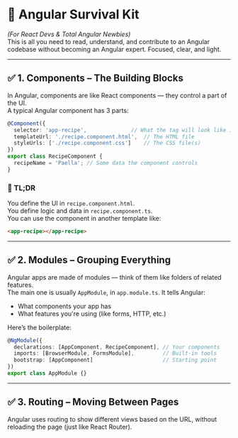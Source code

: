 # 🧳 Angular Survival Kit  

*(For React Devs & Total Angular Newbies)*  
This is all you need to read, understand, and contribute to an Angular codebase without becoming an Angular expert. Focused, clear, and light.

---


## ✅ 1. Components – The Building Blocks

In Angular, components are like React components — they control a part of the UI.  
A typical Angular component has 3 parts:

```ts
@Component({
  selector: 'app-recipe',              // What the tag will look like in HTML: <app-recipe>
  templateUrl: './recipe.component.html',  // The HTML file
  styleUrls: ['./recipe.component.css']    // The CSS file(s)
})
export class RecipeComponent {
  recipeName = 'Paella'; // Some data the component controls
}
```

### 🧠 TL;DR  
You define the UI in `recipe.component.html`.  
You define logic and data in `recipe.component.ts`.  
You can use the component in another template like:

```html
<app-recipe></app-recipe>
```

---


## ✅ 2. Modules – Grouping Everything

Angular apps are made of modules — think of them like folders of related features.  
The main one is usually `AppModule`, in `app.module.ts`. It tells Angular:

- What components your app has  
- What features you're using (like forms, HTTP, etc.)

Here’s the boilerplate:

```ts
@NgModule({
  declarations: [AppComponent, RecipeComponent], // Your components
  imports: [BrowserModule, FormsModule],         // Built-in tools
  bootstrap: [AppComponent]                      // Starting point
})
export class AppModule {}
```

---


## ✅ 3. Routing – Moving Between Pages

Angular uses routing to show different views based on the URL, without reloading the page (just like React Router).

